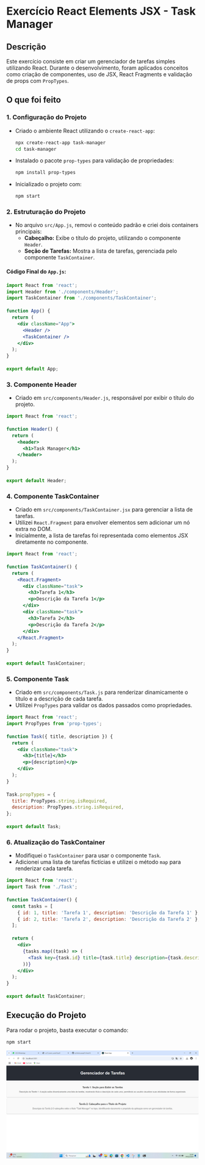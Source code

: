 
# Exercício React Elements JSX - Task Manager

## Descrição

Este exercício consiste em criar um gerenciador de tarefas simples utilizando React. Durante o desenvolvimento, foram aplicados conceitos como criação de componentes, uso de JSX, React Fragments e validação de props com `PropTypes`.

## O que foi feito

### 1. Configuração do Projeto
- Criado o ambiente React utilizando o `create-react-app`:
  ```bash
  npx create-react-app task-manager
  cd task-manager
  ```
- Instalado o pacote `prop-types` para validação de propriedades:
  ```bash
  npm install prop-types
  ```
- Inicializado o projeto com:
  ```bash
  npm start
  ```

### 2. Estruturação do Projeto
- No arquivo `src/App.js`, removi o conteúdo padrão e criei dois containers principais:
  - **Cabeçalho:** Exibe o título do projeto, utilizando o componente `Header`.
  - **Seção de Tarefas:** Mostra a lista de tarefas, gerenciada pelo componente `TaskContainer`.

#### Código Final do `App.js`:
```jsx
import React from 'react';
import Header from './components/Header';
import TaskContainer from './components/TaskContainer';

function App() {
  return (
    <div className="App">
      <Header />
      <TaskContainer />
    </div>
  );
}

export default App;
```

### 3. Componente Header
- Criado em `src/components/Header.js`, responsável por exibir o título do projeto.

```jsx
import React from 'react';

function Header() {
  return (
    <header>
      <h1>Task Manager</h1>
    </header>
  );
}

export default Header;
```

### 4. Componente TaskContainer
- Criado em `src/components/TaskContainer.jsx` para gerenciar a lista de tarefas.
- Utilizei `React.Fragment` para envolver elementos sem adicionar um nó extra no DOM.
- Inicialmente, a lista de tarefas foi representada como elementos JSX diretamente no componente.

```jsx
import React from 'react';

function TaskContainer() {
  return (
    <React.Fragment>
      <div className="task">
        <h3>Tarefa 1</h3>
        <p>Descrição da Tarefa 1</p>
      </div>
      <div className="task">
        <h3>Tarefa 2</h3>
        <p>Descrição da Tarefa 2</p>
      </div>
    </React.Fragment>
  );
}

export default TaskContainer;
```

### 5. Componente Task
- Criado em `src/components/Task.js` para renderizar dinamicamente o título e a descrição de cada tarefa.
- Utilizei `PropTypes` para validar os dados passados como propriedades.

```jsx
import React from 'react';
import PropTypes from 'prop-types';

function Task({ title, description }) {
  return (
    <div className="task">
      <h3>{title}</h3>
      <p>{description}</p>
    </div>
  );
}

Task.propTypes = {
  title: PropTypes.string.isRequired,
  description: PropTypes.string.isRequired,
};

export default Task;
```

### 6. Atualização do TaskContainer
- Modifiquei o `TaskContainer` para usar o componente `Task`.
- Adicionei uma lista de tarefas fictícias e utilizei o método `map` para renderizar cada tarefa.

```jsx
import React from 'react';
import Task from './Task';

function TaskContainer() {
  const tasks = [
    { id: 1, title: 'Tarefa 1', description: 'Descrição da Tarefa 1' },
    { id: 2, title: 'Tarefa 2', description: 'Descrição da Tarefa 2' },
  ];

  return (
    <div>
      {tasks.map((task) => (
        <Task key={task.id} title={task.title} description={task.description} />
      ))}
    </div>
  );
}

export default TaskContainer;
```

## Execução do Projeto
Para rodar o projeto, basta executar o comando:
```bash
npm start
```
![alt text](image.png)